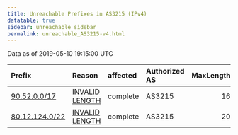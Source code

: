 ```yaml
---
title: Unreachable Prefixes in AS3215 (IPv4)
datatable: true
sidebar: unreachable_sidebar
permalink: unreachable_AS3215-v4.html
---
```


Data as of 2019-05-10 19:15:00 UTC


<div class="datatable-begin"></div>

| Prefix                                                 | Reason                                                                                                  | affected   | Authorized AS   |   MaxLength | Anchor                                         |   unreachable /24s |
|:-------------------------------------------------------|:--------------------------------------------------------------------------------------------------------|:-----------|:----------------|------------:|:-----------------------------------------------|-------------------:|
| [90.52.0.0/17](https://stat.ripe.net/90.52.0.0/17)     | [INVALID LENGTH](https://rpki-validator.ripe.net/announcement-preview?asn=AS3215&prefix=90.52.0.0/17)   | complete   | AS3215          |          16 | [RIPE](unreachable_RIPE_NCC_RPKI_Root-v4.html) |                128 |
| [80.12.124.0/22](https://stat.ripe.net/80.12.124.0/22) | [INVALID LENGTH](https://rpki-validator.ripe.net/announcement-preview?asn=AS3215&prefix=80.12.124.0/22) | complete   | AS3215          |          20 | [RIPE](unreachable_RIPE_NCC_RPKI_Root-v4.html) |                  4 |

<div class="datatable-end"></div>